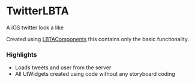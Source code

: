 # TwitterLBTA
A iOS twitter look a like

Created using [LBTAComponents](https://www.github.com) this contains only the basic functionality.

### Highlights
- Loads tweets and user from the server
- All UIWidgets created using code without any storyboard coding
